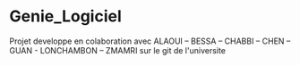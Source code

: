 # Genie_Logiciel
Projet developpe en colaboration avec ALAOUI – BESSA – CHABBI – CHEN – GUAN - LONCHAMBON – ZMAMRI sur le git de l'universite
